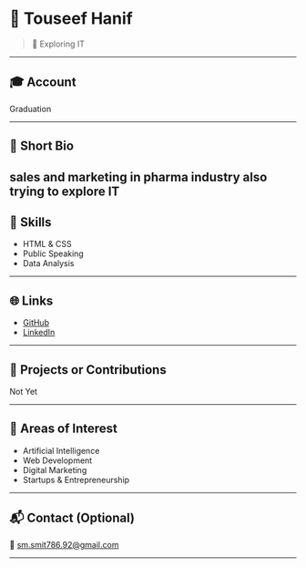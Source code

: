 # 👤 Touseef Hanif

> 📌 Exploring IT

---

## 🎓 Account
Graduation

---

## 🧾 Short Bio

sales and marketing in pharma industry also trying to explore IT 
---

## 💼 Skills

- HTML & CSS
- Public Speaking
- Data Analysis

---

## 🌐 Links

- [GitHub](https://github.com/touseef-smit)
- [LinkedIn](https://linkedin.com/in/Touseef-smit)

---

## 🚀 Projects or Contributions

Not Yet

---

## 🎯 Areas of Interest

- Artificial Intelligence
- Web Development
- Digital Marketing
- Startups & Entrepreneurship

---

## 📬 Contact (Optional)

📧 sm.smit786.92@gmail.com

---

